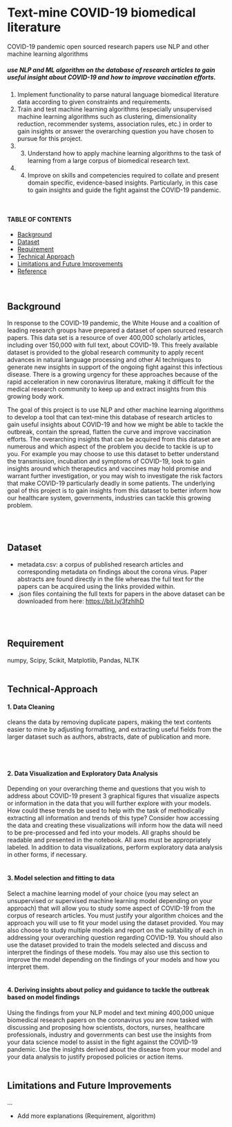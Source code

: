 # Text-mine COVID-19 biomedical literature

COVID-19 pandemic open sourced research papers
use NLP and other machine learning algorithms
 

##### use NLP and ML algorithm on the database of research articles to gain useful insight about COVID-19 and how to improve vaccination efforts.




1. Implement functionality to parse natural language biomedical literature data according to given constraints and requirements. 
2. Train and test machine learning algorithms (especially unsupervised machine learning algorithms such as clustering, dimensionality reduction, recommender systems, association rules, etc.) in order to gain insights or answer the overarching question you have chosen to pursue for this project. 
3. 3. Understand how to apply machine learning algorithms to the task of learning from a large corpus of biomedical research text. 
4. 4. Improve on skills and competencies required to collate and present domain specific, evidence-based insights. Particularly, in this case to gain insights and guide the fight against the COVID-19 pandemic.



</br>


#### TABLE OF CONTENTS 
- [Background](#background) 
- [Dataset](#dataset) 
- [Requirement](#requirement)
- [Technical Approach](#Technical-Approach)
- [Limitations and Future Improvements](#Limitations-and-Future-Improvements)
- [Reference](#Reference)  
<br/>

 
## Background
In response to the COVID-19 pandemic, the White House and a coalition of leading research groups have prepared a dataset of open sourced research papers. This data set is a resource of over 400,000 scholarly articles, including over 150,000 with full text, about COVID-19. This freely available dataset is provided to the global research community to apply recent advances in natural language processing and other AI techniques to generate new insights in support of the ongoing fight against this infectious disease. There is a growing urgency for these approaches because of the rapid acceleration in new coronavirus literature, making it difficult for the medical research community to keep up and extract insights from this growing body work. 

The goal of this project is to use NLP and other machine learning algorithms to develop a tool that can text-mine this database of research articles to gain useful insights about COVID-19 and how we might be able to tackle the outbreak, contain the spread, flatten the curve and improve vaccination efforts. The overarching insights that can be acquired from this dataset are numerous and which aspect of the problem you decide to tackle is up to you. For example you may choose to use this dataset to better understand the transmission, incubation and symptoms of COVID-19, look to gain insights around which therapeutics and vaccines may hold promise and warrant further investigation, or you may wish to investigate the risk factors that make COVID-19 particularly deadly in some patients. The underlying goal of this project is to gain insights from this dataset to better inform how our healthcare system, governments, industries can tackle this growing problem.

</br> </br> 


## Dataset

- metadata.csv: a corpus of published research articles and corresponding metadata on findings about the corona virus. Paper abstracts are found directly in the file whereas the full text for the papers can be acquired using the links provided within.
- .json files containing the full texts for papers in the above dataset can be downloaded from here: https://bit.ly/3fzhlhD

</br> </br>  
 
 
## Requirement
numpy, Scipy, Scikit, Matplotlib, Pandas, NLTK
</br> </br> 
 
 
## Technical-Approach

#### 1. Data Cleaning 

cleans the data by removing duplicate papers, making the text contents easier to mine by adjusting formatting, and extracting useful fields from the larger dataset such as authors, abstracts, date of publication and more.  


</br> </br> 

#### 2. Data Visualization and Exploratory Data Analysis
Depending on your overarching theme and questions that you wish to address about COVID-19 present 3 graphical figures that visualize aspects or information in the data that you will further explore with your models. How could these trends be used to help with the task of methodically extracting all information and trends of this type? Consider how accessing the data and creating these visualizations will inform how the data will need to be pre-processed and fed into your models. All graphs should be readable and presented in the notebook. All axes must be appropriately labeled. In addition to data visualizations, perform exploratory data analysis in other forms, if necessary.
</br> </br> 

#### 3. Model selection and fitting to data 
Select a machine learning model of your choice (you may select an unsupervised or supervised machine learning model depending on your approach) that will allow you to study some aspect of COVID-19 from the corpus of research articles. You must justify your algorithm choices and the approach you will use to fit your model using the dataset provided. You may also choose to study multiple models and report on the suitability of each in addressing your overarching question regarding COVID-19. You should also use the dataset provided to train the models selected and discuss and interpret the findings of these models. You may also use this section to improve the model depending on the findings of your models and how you interpret them.
</br> </br>


#### 4. Deriving insights about policy and guidance to tackle the outbreak based on model findings 
Using the findings from your NLP model and text mining 400,000 unique biomedical research papers on the coronavirus you are now tasked with discussing and proposing how scientists, doctors, nurses, healthcare professionals, industry and governments can best use the insights from your data science model to assist in the fight against the COVID-19 pandemic. Use the insights derived about the disease from your model and your data analysis to justify proposed policies or action items.
</br> </br>
 
 
## Limitations and Future Improvements
...

* Add more explanations (Requirement, algorithm) 
 

 
 
